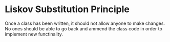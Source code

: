 # Liskov Substitution Principle

Once a class has been written, it should not allow anyone to make changes. No ones should be able to go back and ammend the class code in order to implement new functinality.